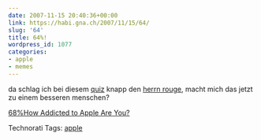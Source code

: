 ```yaml
---
date: 2007-11-15 20:40:36+00:00
link: https://habi.gna.ch/2007/11/15/64/
slug: '64'
title: 64%!
wordpress_id: 1077
categories:
- apple
- memes
---
```


da schlag ich bei diesem [quiz](http://www.justsayhi.com/bb/apple_addiction) knapp den [herrn rouge](http://feeds.feedburner.com/~r/RougesBlog/~3/185155451/), macht mich das jetzt zu einem besseren menschen?

[68%How Addicted to Apple Are You?](http://www.justsayhi.com/bb/apple_addiction)


Technorati Tags: [apple](http://www.technorati.com/tag/apple)
